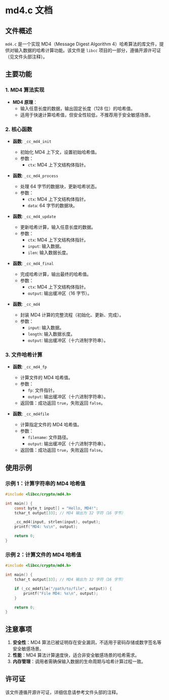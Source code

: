# md4.c 文档

## 文件概述
`md4.c` 是一个实现 MD4（Message Digest Algorithm 4）哈希算法的库文件，提供对输入数据的哈希计算功能。该文件是 `libcc` 项目的一部分，遵循开源许可证（见文件头部注释）。

## 主要功能

### 1. MD4 算法实现
- **MD4 原理**：
  - 输入任意长度的数据，输出固定长度（128 位）的哈希值。
  - 适用于快速计算哈希值，但安全性较低，不推荐用于安全敏感场景。

### 2. 核心函数
- **函数**: `_cc_md4_init`
  - 初始化 MD4 上下文，设置初始哈希值。
  - 参数：
    - `ctx`: MD4 上下文结构体指针。

- **函数**: `_cc_md4_process`
  - 处理 64 字节的数据块，更新哈希状态。
  - 参数：
    - `ctx`: MD4 上下文结构体指针。
    - `data`: 64 字节的数据块。

- **函数**: `_cc_md4_update`
  - 更新哈希计算，输入任意长度的数据。
  - 参数：
    - `ctx`: MD4 上下文结构体指针。
    - `input`: 输入数据。
    - `ilen`: 输入数据长度。

- **函数**: `_cc_md4_final`
  - 完成哈希计算，输出最终的哈希值。
  - 参数：
    - `ctx`: MD4 上下文结构体指针。
    - `output`: 输出缓冲区（16 字节）。

- **函数**: `_cc_md4`
  - 封装 MD4 计算的完整流程（初始化、更新、完成）。
  - 参数：
    - `input`: 输入数据。
    - `length`: 输入数据长度。
    - `output`: 输出缓冲区（十六进制字符串）。

### 3. 文件哈希计算
- **函数**: `_cc_md4_fp`
  - 计算文件的 MD4 哈希值。
  - 参数：
    - `fp`: 文件指针。
    - `output`: 输出缓冲区（十六进制字符串）。
  - 返回值：成功返回 `true`，失败返回 `false`。

- **函数**: `_cc_md4file`
  - 计算指定文件的 MD4 哈希值。
  - 参数：
    - `filename`: 文件路径。
    - `output`: 输出缓冲区（十六进制字符串）。
  - 返回值：成功返回 `true`，失败返回 `false`。

## 使用示例

### 示例 1：计算字符串的 MD4 哈希值
```c
#include <libcc/crypto/md4.h>

int main() {
    const byte_t input[] = "Hello, MD4!";
    tchar_t output[33]; // MD4 输出为 32 字符（16 字节）

    _cc_md4(input, strlen(input), output);
    printf("MD4: %s\n", output);

    return 0;
}
```

### 示例 2：计算文件的 MD4 哈希值
```c
#include <libcc/crypto/md4.h>

int main() {
    tchar_t output[33]; // MD4 输出为 32 字符（16 字节）

    if (_cc_md4file("/path/to/file", output)) {
        printf("File MD4: %s\n", output);
    }

    return 0;
}
```

## 注意事项
1. **安全性**：MD4 算法已被证明存在安全漏洞，不适用于密码存储或数字签名等安全敏感场景。
2. **性能**：MD4 算法计算速度快，适合非安全敏感场景的哈希需求。
3. **内存管理**：调用者需确保输入数据的生命周期与哈希计算过程一致。

## 许可证
该文件遵循开源许可证，详细信息请参考文件头部的注释。
